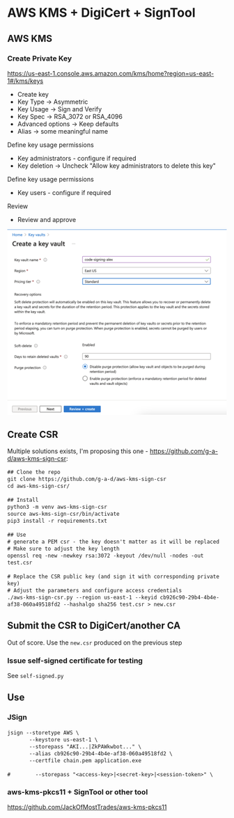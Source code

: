 # AWS KMS + DigiCert + SignTool

## AWS KMS
### Create Private Key
https://us-east-1.console.aws.amazon.com/kms/home?region=us-east-1#/kms/keys
- Create key
- Key Type -> Asymmetric
- Key Usage -> Sign and Verify
- Key Spec -> RSA_3072 or RSA_4096
- Advanced options -> Keep defaults
- Alias -> some meaningful name

Define key usage permissions
- Key administrators - configure if required
- Key deletion -> Uncheck "Allow key administrators to delete this key"

Define key usage permissions
- Key users - configure if required

Review
- Review and approve

![Create Key Vault](./images/az-key-vault-create.png)

## Create CSR
Multiple solutions exists, I'm proposing this one - https://github.com/g-a-d/aws-kms-sign-csr:

```shell
## Clone the repo
git clone https://github.com/g-a-d/aws-kms-sign-csr
cd aws-kms-sign-csr/

## Install
python3 -m venv aws-kms-sign-csr
source aws-kms-sign-csr/bin/activate
pip3 install -r requirements.txt

## Use
# generate a PEM csr - the key doesn't matter as it will be replaced
# Make sure to adjust the key length
openssl req -new -newkey rsa:3072 -keyout /dev/null -nodes -out test.csr

# Replace the CSR public key (and sign it with corresponding private key)
# Adjust the parameters and configure access credentials
./aws-kms-sign-csr.py --region us-east-1 --keyid cb926c90-29b4-4b4e-af38-060a49518fd2 --hashalgo sha256 test.csr > new.csr
```

## Submit the CSR to DigiCert/another CA
Out of score. Use the `new.csr` produced on the previous step

### Issue self-signed certificate for testing
See `self-signed.py`

## Use
### JSign

```shell
jsign --storetype AWS \
       --keystore us-east-1 \
       --storepass "AKI...|ZkPAWkwbot..." \
       --alias cb926c90-29b4-4b4e-af38-060a49518fd2 \
       --certfile chain.pem application.exe

#        --storepass "<access-key>|<secret-key>|<session-token>" \
```

### aws-kms-pkcs11 + SignTool or other tool
https://github.com/JackOfMostTrades/aws-kms-pkcs11
